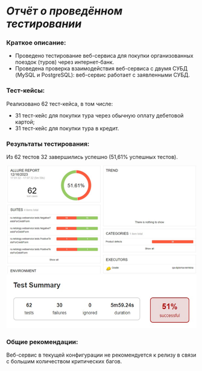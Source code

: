 # ***Отчёт о проведённом тестировании***

### Краткое описание:
- Проведено тестирование веб-сервиса для покупки организованных поездок (туров) через интернет-банк.
- Проведена проверка взаимодействия веб-сервиса с двумя СУБД (MySQL и PostgreSQL): веб-сервис работает с заявленными СУБД.

### Тест-кейсы:
Реализовано 62 тест-кейса, в том числе:
- 31 тест-кейс для покупки тура через обычную оплату дебетовой картой;
- 31 тест-кейс для покупки тура в кредит.

### Результаты тестирования:
Из 62 тестов 32 завершились успешно (51,61% успешных тестов).

![Allure Report](https://github.com/Julia-Nemkina/qa-diploma-nemkina/blob/main/pic/AllureReport.jpg)
![Test Summary](https://github.com/Julia-Nemkina/qa-diploma-nemkina/blob/main/pic/TestSummary.jpg)
    
### Общие рекомендации:
Веб-сервис в текущей конфигурации не рекомендуется к релизу в связи с большим количеством критических багов.
